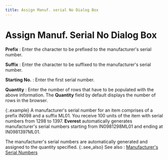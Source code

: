 ```yaml
---
title: Assign Manuf. serial No Dialog Box
---
```


# Assign Manuf.  Serial No Dialog Box


**Prefix**
: Enter the character to be prefixed to the manufacturer's  serial number.


**Suffix**
: Enter the character to be suffixed to the manufacturer's  serial number.


**Starting No.**
: Enter the first serial number.


**Quantity**
: Enter the number of rows that have to be populated  with the above information. The **Quantity**  field by default displays the number of rows in the browser.


{:.example}
A manufacturer's serial number for an item  comprises of a prefix IN098 and a suffix ML01. You receive 100 units of  the item with serial numbers from 1298 to 1397. **Everest**  automatically generates manufacturer's serial numbers starting from IN0981298ML01  and ending at IN0981397ML01.


The manufacturer's serial numbers are automatically generated and assigned  to the quantity specified. {:.see_also}
See also
: [Manufacturer's  Serial Numbers]({{site.pp_baseurl}}/purc-proc/pos/po-processes/cmt-items-po/enter-cmt-qty/mnf-serials/manufacturer_s_serial_numbers_pur_docs.html)
